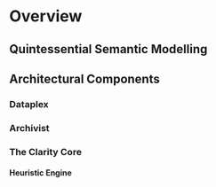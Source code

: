 # Overview

## Quintessential Semantic Modelling

## Architectural Components

### Dataplex

### Archivist

### The Clarity Core

#### Heuristic Engine

